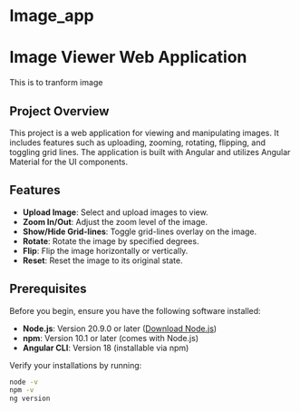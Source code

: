 # Image_app
# Image Viewer Web Application
This is to tranform image

## Project Overview

This project is a web application for viewing and manipulating images. It includes features such as uploading, zooming, rotating, flipping, and toggling grid lines. The application is built with Angular and utilizes Angular Material for the UI components.

## Features

- **Upload Image**: Select and upload images to view.
- **Zoom In/Out**: Adjust the zoom level of the image.
- **Show/Hide Grid-lines**: Toggle grid-lines overlay on the image.
- **Rotate**: Rotate the image by specified degrees.
- **Flip**: Flip the image horizontally or vertically.
- **Reset**: Reset the image to its original state.

## Prerequisites

Before you begin, ensure you have the following software installed:

- **Node.js**: Version 20.9.0 or later ([Download Node.js](https://nodejs.org/))
- **npm**: Version 10.1 or later (comes with Node.js)
- **Angular CLI**: Version 18 (installable via npm)

Verify your installations by running:

```sh
node -v
npm -v
ng version

